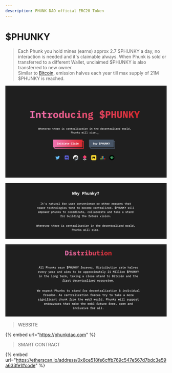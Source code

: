 ```yaml
---
description: PHUNK DAO official ERC20 Token
---
```


# $PHUNKY

> Each Phunk you hold mines (earns) approx 2.7 $PHUNKY a day, no interaction is needed and it's claimable always. When Phunk is sold or transferred to a different Wallet, unclaimed $PHUNKY is also transferred to new owner. \
> Similar to [Bitcoin](https://bitcoin.org), emission halves each year till max supply of 21M $PHUNKY is reached.&#x20;

![](<../.gitbook/assets/Screen Shot 2022-03-17 at 17.29.42.png>)

![](<../.gitbook/assets/Screen Shot 2022-03-17 at 18.07.36.png>)

![](<../.gitbook/assets/Screen Shot 2022-03-17 at 17.59.11.png>)

> WEBSITE

{% embed url="https://phunkdao.com" %}

> SMART CONTRACT

{% embed url="https://etherscan.io/address/0x8ce518fe6cffb769c547e567d7bdc3e59a633fe1#code" %}

